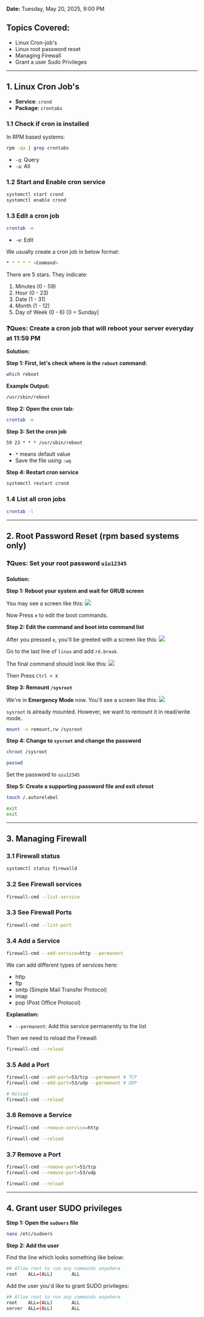 **Date:** Tuesday, May 20, 2025, 9:00 PM

## Topics Covered:
- Linux Cron-job's
- Linux root password reset
- Managing Firewall
- Grant a user Sudo Privileges

---
## 1. Linux Cron Job's
- **Service**: `crond`
- **Package**: `crontabs`

### 1.1 Check if cron is installed
In RPM based systems:
```bash
rpm -qa | grep crontabs
```
- `-q`: Query
- `-a`: All

### 1.2 Start and Enable cron service
```bash
systemctl start crond
systemctl enable crond
```

### 1.3 Edit a cron job
```bash
crontab -e 
```
- `-e`: Edit

We usually create a cron job in below format:
```bash
* * * * * <Command>
```

There are 5 stars. They indicate:
1. Minutes (0 - 59)
2. Hour (0 - 23)
3. Date (1 - 31)
4. Month (1 - 12)
5. Day of Week (0 - 6) \[0 = Sunday]

### ❓Ques: Create a cron job that will reboot your server everyday at 11:59 PM

**Solution:**

**Step 1: First, let's check where is the `reboot` command:**
```bash
which reboot
```

**Example Output:**
```bash
/usr/sbin/reboot
```

 **Step 2: Open the cron tab:**
```bash
crontab -e
```

**Step 3: Set the cron job**
```
59 23 * * * /usr/sbin/reboot
```
- `*` means default value
- Save the file using `:wq`

**Step 4: Restart cron service**
```bash
systemctl restart crond
```

### 1.4 List all cron jobs
```bash
crontab -l
```

---
## 2. Root Password Reset (rpm based systems only)

### ❓Ques: Set your root password `uiu12345`

**Solution:**

**Step 1: Reboot your system and wait for GRUB screen**

You may see a screen like this:
![](https://i.imgur.com/JhDF21E.png)

Now Press `e` to edit the boot commands.

**Step 2: Edit the command and boot into command list**

After you pressed `e`, you'll be greeted with a screen like this:
![](https://i.imgur.com/aWVaY3n.png)

Go to the last line of `linux` and add `rd.break`.

The final command should look like this:
![](https://i.imgur.com/qv2UIbc.png)

Then Press `Ctrl + X`

**Step 3: Remount `/sysroot`**

We're in **Emergency Mode** now. You'll see a screen like this:
![](https://i.imgur.com/uYUi3B1.png)

`sysroot` is already mounted. However, we want to remount it in read/write mode.
```bash
mount -o remount,rw /sysroot
```

**Step 4: Change to `sysroot` and change the password**
```bash
chroot /sysroot
```

```bash
passwd
```

Set the password to `uiu12345`

**Step 5: Create a supporting password file and exit chroot**
```bash
touch /.autorelabel
```

```bash
exit
exit
```

---
## 3. Managing Firewall
### 3.1 Firewall status
```bash
systemctl status firewalld
```

### 3.2 See Firewall services
```bash
firewall-cmd --list-service
```

### 3.3 See Firewall Ports
```bash
firewall-cmd --list-port
```

### 3.4 Add a Service
```bash
firewall-cmd --add-service=http --permanent
```

We can add different types of services here:
- http
- ftp
- smtp (Simple Mail Transfer Protocol)
- imap
- pop (Post Office Protocol)

**Explanation:**
- `--permanent`: Add this service permanently to the list

Then we need to reload the Firewall:
```bash
firewall-cmd --reload
```

### 3.5 Add a Port
```bash
firewall-cmd --add-port=53/tcp --permanent # TCP
firewall-cmd --add-port=53/udp --permanent # UDP

# Reload
firewall-cmd --reload
```

### 3.6 Remove a Service
```bash
firewall-cmd --remove-service=http

firewall-cmd --reload
```

### 3.7 Remove a Port
```bash
firewall-cmd --remove-port=53/tcp
firewall-cmd --remove-port=53/udp

firewall-cmd --reload
```

---

## 4. Grant user SUDO privileges

**Step 1: Open the `sudoers` file**
```bash
nano /etc/sudoers
```

**Step 2: Add the user**

Find the line which looks something like below:
```bash
## Allow root to run any commands anywhere 
root    ALL=(ALL)       ALL
```

Add the user you'd like to grant SUDO privileges:
```bash
## Allow root to run any commands anywhere 
root    ALL=(ALL)       ALL
server  ALL=(ALL)       ALL
```
